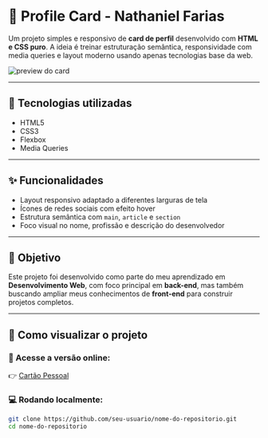 # 💼 Profile Card - Nathaniel Farias

Um projeto simples e responsivo de **card de perfil** desenvolvido com **HTML e CSS puro**. A ideia é treinar estruturação semântica, responsividade com media queries e layout moderno usando apenas tecnologias base da web.

![preview do card](https://i.postimg.cc/zGgq6xpj/cart-o.png)

---

## 🧪 Tecnologias utilizadas

- HTML5
- CSS3
- Flexbox
- Media Queries

---

## ✨ Funcionalidades

- Layout responsivo adaptado a diferentes larguras de tela
- Ícones de redes sociais com efeito hover
- Estrutura semântica com `main`, `article` e `section`
- Foco visual no nome, profissão e descrição do desenvolvedor

---

## 📌 Objetivo

Este projeto foi desenvolvido como parte do meu aprendizado em **Desenvolvimento Web**, com foco principal em **back-end**, mas também buscando ampliar meus conhecimentos de **front-end** para construir projetos completos.

---

## 📂 Como visualizar o projeto

### 🔗 Acesse a versão online:
👉 [Cartão Pessoal](https://nathaniel26.github.io/profile-card/)


### 💻 Rodando localmente:

```bash
git clone https://github.com/seu-usuario/nome-do-repositorio.git
cd nome-do-repositorio
